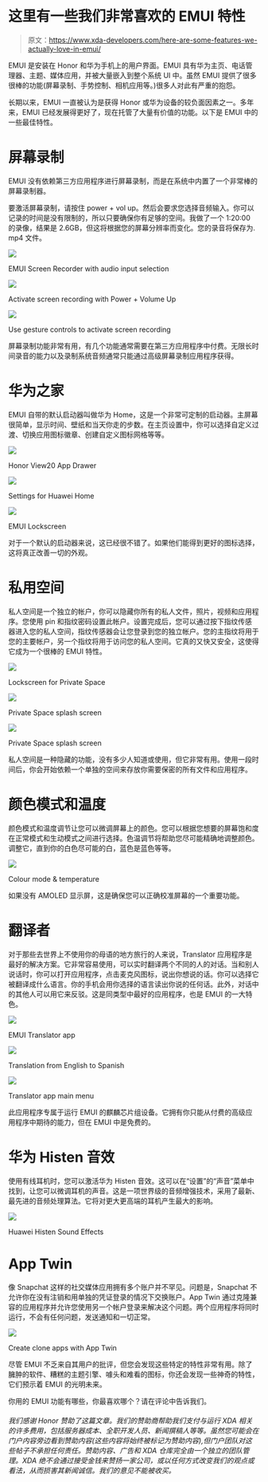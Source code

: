 # 这里有一些我们非常喜欢的 EMUI 特性

> 原文：<https://www.xda-developers.com/here-are-some-features-we-actually-love-in-emui/>

EMUI 是安装在 Honor 和华为手机上的用户界面。EMUI 具有华为主页、电话管理器、主题、媒体应用，并被大量嵌入到整个系统 UI 中。虽然 EMUI 提供了很多很棒的功能(屏幕录制、手势控制、相机应用等。)很多人对此有严重的抱怨。

长期以来，EMUI 一直被认为是获得 Honor 或华为设备的较负面因素之一。多年来，EMUI 已经发展得更好了，现在托管了大量有价值的功能。以下是 EMUI 中的一些最佳特性。

# 屏幕录制

EMUI 没有依赖第三方应用程序进行屏幕录制，而是在系统中内置了一个非常棒的屏幕录制器。

要激活屏幕录制，请按住 power + vol up。然后会要求您选择音频输入。你可以记录的时间是没有限制的，所以只要确保你有足够的空间。我做了一个 1:20:00 的录像，结果是 2.6GB，但这将根据您的屏幕分辨率而变化。您的录音将保存为. mp4 文件。

 <picture>![](img/336d5187498e0b8105fe720eec73e32d.png)</picture> 

EMUI Screen Recorder with audio input selection

 <picture>![](img/2b0b687fdd23575e4baeb2573b547ee0.png)</picture> 

Activate screen recording with Power + Volume Up

 <picture>![](img/74195c3eb56bf4ca61c88b7d2e9f812e.png)</picture> 

Use gesture controls to activate screen recording

屏幕录制功能非常有用，有几个功能通常需要在第三方应用程序中付费。无限长时间录音的能力以及录制系统音频通常只能通过高级屏幕录制应用程序获得。

# 华为之家

EMUI 自带的默认启动器叫做华为 Home，这是一个非常可定制的启动器。主屏幕很简单，显示时间、壁纸和当天你走的步数。在主页设置中，你可以选择自定义过渡、切换应用图标徽章、创建自定义图标网格等等。

 <picture>![](img/b1495c5ef2a183c2d097396ffaffea15.png)</picture> 

Honor View20 App Drawer

 <picture>![](img/40086a6ab52b8137a8fe4a36ba09dd41.png)</picture> 

Settings for Huawei Home

 <picture>![](img/968fadcd18303b5bd44ffe735e008b41.png)</picture> 

EMUI Lockscreen

对于一个默认的启动器来说，这已经很不错了。如果他们能得到更好的图标选择，这将真正改善一切的外观。

# 私用空间

私人空间是一个独立的帐户，你可以隐藏你所有的私人文件，照片，视频和应用程序。您使用 pin 和指纹密码设置此帐户。设置完成后，您可以通过按下指纹传感器进入您的私人空间，指纹传感器会让您登录到您的独立帐户。您的主指纹将用于您的主要帐户，另一个指纹将用于访问您的私人空间。它真的又快又安全，这使得它成为一个很棒的 EMUI 特性。

 <picture>![](img/db55bf2823c7e0b2baa62b269a1a7162.png)</picture> 

Lockscreen for Private Space

 <picture>![](img/3621ec12fddfff029dceb0a95c3c5039.png)</picture> 

Private Space splash screen

 <picture>![](img/f7a9ab7f185fc9b5724bf838aba18ea5.png)</picture> 

Private Space splash screen

私人空间是一种隐藏的功能，没有多少人知道或使用，但它非常有用。使用一段时间后，你会开始依赖一个单独的空间来存放你需要保密的所有文件和应用程序。

# 颜色模式和温度

颜色模式和温度调节让您可以微调屏幕上的颜色。您可以根据您想要的屏幕饱和度在正常模式和生动模式之间进行选择。色温调节将帮助您尽可能精确地调整颜色。调整它，直到你的白色尽可能的白，蓝色是蓝色等等。

 <picture>![](img/5868e3acb2240bc054c9293ba2bbb2f6.png)</picture> 

Colour mode & temperature

如果没有 AMOLED 显示屏，这是确保您可以正确校准屏幕的一个重要功能。

# 翻译者

对于那些去世界上不使用你的母语的地方旅行的人来说，Translator 应用程序是最好的解决方案。它非常容易使用，可以实时翻译两个不同的人的对话。当和别人说话时，你可以打开应用程序，点击麦克风图标，说出你想说的话。你可以选择它被翻译成什么语言。你的手机会用你选择的语言读出你说的任何话。此外，对话中的其他人可以用它来反驳。这是同类型中最好的应用程序，也是 EMUI 的一大特色。

 <picture>![](img/7337485bf7df2fbddca924f76d1ff086.png)</picture> 

EMUI Translator app

 <picture>![](img/c47be1ac818f950bcb318115a8a52747.png)</picture> 

Translation from English to Spanish

 <picture>![](img/e42561adc2637e67a9e68b0b73ed629b.png)</picture> 

Translator app main menu

此应用程序专属于运行 EMUI 的麒麟芯片组设备。它拥有你只能从付费的高级应用程序中期待的能力，但在 EMUI 中是免费的。

# 华为 Histen 音效

使用有线耳机时，您可以激活华为 Histen 音效。这可以在“设置”的“声音”菜单中找到，让您可以微调耳机的声音。这是一项世界级的音频增强技术，采用了最新、最先进的音频处理算法。它将对更大更高端的耳机产生最大的影响。

 <picture>![](img/a040eee116eaa94896a61dcfcdaf2d16.png)</picture> 

Huawei Histen Sound Effects

# App Twin

像 Snapchat 这样的社交媒体应用拥有多个账户并不罕见。问题是，Snapchat 不允许你在没有注销和用单独的凭证登录的情况下交换账户。App Twin 通过克隆兼容的应用程序并允许您使用另一个帐户登录来解决这个问题。两个应用程序将同时运行，不会有任何问题，发送通知和一切正常。

 <picture>![](img/746ccd90ce32a7100e5efee4eaae71ac.png)</picture> 

Create clone apps with App Twin

尽管 EMUI 不乏来自其用户的批评，但您会发现这些特定的特性非常有用。除了臃肿的软件、糟糕的主题引擎、噱头和难看的图标，你还会发现一些神奇的特性，它们预示着 EMUI 的光明未来。

你用的 EMUI 功能有哪些，你最喜欢哪个？请在评论中告诉我们。

###### 我们感谢 Honor 赞助了这篇文章。我们的赞助商帮助我们支付与运行 XDA 相关的许多费用，包括服务器成本、全职开发人员、新闻撰稿人等等。虽然您可能会在门户内容旁边看到赞助内容(这些内容将始终被标记为赞助内容),但门户团队对这些帖子不承担任何责任。赞助内容、广告和 XDA 仓库完全由一个独立的团队管理。XDA 绝不会通过接受金钱来赞扬一家公司，或以任何方式改变我们的观点或看法，从而损害其新闻诚信。我们的意见不能被收买。